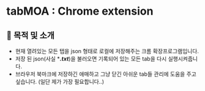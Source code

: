 # tabMOA : Chrome extension

## 🎯 목적 및 소개
* 현재 열려있는 모든 탭을 json 형태로 로컬에 저장해주는 크롬 확장프로그램입니다.  
* 저장 된 json(사실 ****.txt***)을 불러오면 기록되어 있는 모든 tab을 다시 실행시켜줍니다.  
* 브라우저 북마크에 저장하긴 애매하고 그냥 닫긴 아쉬운 tab들 관리에 도움을 주고 싶습니다. (일단 제가 가장 필요합니다..)
